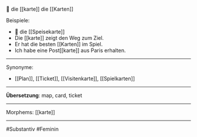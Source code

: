 🔴 die [[karte]]
die [[Karten]]

Beispiele:

- 🔴 die [[Speisekarte]]
- Die [[karte]] zeigt den Weg zum Ziel.
- Er hat die besten [[Karten]] im Spiel.
- Ich habe eine Post[[karte]] aus Paris erhalten.

---
Synonyme:
- [[Plan]], [[Ticket]], [[Visitenkarte]], [[Spielkarten]]

---
**Übersetzung**: map, card, ticket

---
Morphems:
[[karte]]

---
#Substantiv #Feminin


